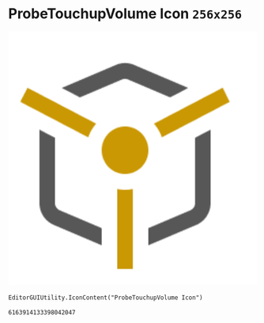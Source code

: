 # ProbeTouchupVolume Icon `256x256`
<img src="/img/ProbeTouchupVolume%20Icon.png" width=512 height=512>

``` CSharp
EditorGUIUtility.IconContent("ProbeTouchupVolume Icon")
```
```
6163914133398042047
```
